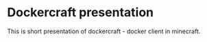 # Dockercraft presentation

This is short presentation of dockercraft - docker client in minecraft.
